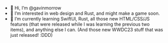 - 👋 Hi, I’m @gavinmorrow
- 👀 I’m interested in web design and Rust, and might make a game soon. 
- 🌱 I’m currently learning SwiftUI, Rust, all those new HTML/CSS/JS features (that were released while I was learning the previous two items), and anything else I can. (And those new WWDC23 stuff that was just released! :DDD)

<!---
gavinmorrow/gavinmorrow is a ✨ special ✨ repository because its `README.md` (this file) appears on your GitHub profile.
You can click the Preview link to take a look at your changes.
--->
